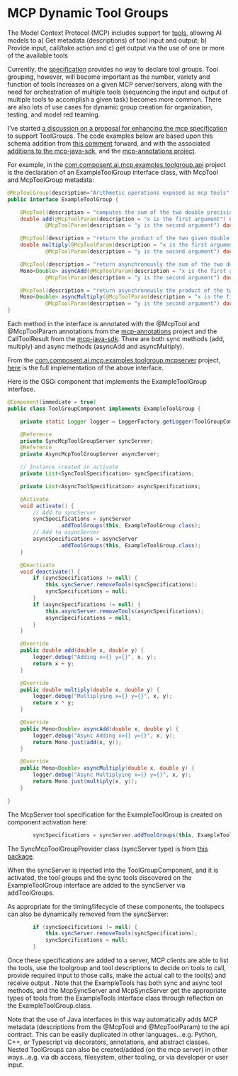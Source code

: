 # MCP Dynamic Tool Groups

The Model Context Protocol (MCP) includes support for [tools](https://modelcontextprotocol.io/specification/2025-06-18/server/tools), allowing AI models to a) Get metadata (descriptions) of tool input and output;  b) Provide input, call/take action and c) get output via the use of one or more of the available tools

Currently, the [specification](https://modelcontextprotocol.io/specification/versioning) provides no way to declare tool groups.  Tool grouping, however, will become important as the number, variety and function of tools increases on a given MCP server/servers, along with the need for orchestration of multiple tools (sequencing the input and output of multiple tools to accomplish a given task) becomes more common.  There are also lots of use cases for dynamic group creation for organization, testing, and model red teaming.

I've started [a discussion on a proposal for enhancing the mcp specification](https://github.com/modelcontextprotocol/modelcontextprotocol/discussions/1567) to support ToolGroups. The code examples below are based upon this schema addition from [this comment](https://github.com/modelcontextprotocol/modelcontextprotocol/discussions/1567#discussioncomment-14568891) forward, and with the associated [additions to the mcp-java-sdk](https://github.com/scottslewis/mcp-java-sdk/blob/toolgroup_naming/mcp-core/src/main/java/io/modelcontextprotocol/spec/McpSchema.java#L1259), and the [mcp-annotations project](https://github.com/scottslewis/mcp-annotations/blob/toolgroup_naming/mcp-annotations/src/main/java/org/springaicommunity/mcp/annotation/McpToolGroup.java).

For example, in the [com.composent.ai.mcp.examples.toolgroup.api](/com.composent.ai.mcp.examples.toolgroup.api) project is the declaration of an ExampleToolGroup interface class, with McpTool and McpToolGroup metadata:

```java
@McpToolGroup(description="Arithmetic operations exposed as mcp tools")
public interface ExampleToolGroup {

	@McpTool(description = "computes the sum of the two double precision input arguments a and b")
	double add(@McpToolParam(description = "x is the first argument") double x,
			@McpToolParam(description = "y is the second argument") double y);

	@McpTool(description = "return the product of the two given double precision arguments named a and b")
	double multiply(@McpToolParam(description = "x is the first argument") double x,
			@McpToolParam(description = "y is the second argument") double y);

	@McpTool(description = "return asynchronously the sum of the two double precision input arguments a and b")
	Mono<Double> asyncAdd(@McpToolParam(description = "x is the first argument") double x,
			@McpToolParam(description = "y is the second argument") double y);

	@McpTool(description = "return asynchronously the product of the two given double precision arguments named a and b")
	Mono<Double> asyncMultiply(@McpToolParam(description = "x is the first argument") double x,
			@McpToolParam(description = "y is the second argument") double y);
}
```
Each method in the interface is annotated with the @McpTool and @McpToolParam annotations from the [mcp-annotations](https://github.com/spring-ai-community/mcp-annotations) project and the CallToolResult from the [mcp-java-sdk](https://github.com/modelcontextprotocol/java-sdk).  There are both sync methods (add, multiply) and async methods (asyncAdd and asyncMultiply).
 
From the [com.composent.ai.mcp.examples.toolgroup.mcpserver](/com.compsent.ai.mcp.examples.toolgroup.mcpserver) project, [here](/com.composent.ai.mcp.examples.toolgroup.mcpserver/src/main/java/com/composent/ai/mcp/examples/toolgroup/mcpserver/ToolGroupComponent.java) is the full implementation of the above interface.

Here is the OSGi component that implements the ExampleToolGroup interface.

```java
@Component(immediate = true)
public class ToolGroupComponent implements ExampleToolGroup {

	private static Logger logger = LoggerFactory.getLogger(ToolGroupComponent.class);

	@Reference
	private SyncMcpToolGroupServer syncServer;
	@Reference
	private AsyncMcpToolGroupServer asyncServer;

	// Instance created in activate
	private List<SyncToolSpecification> syncSpecifications;

	private List<AsyncToolSpecification> asyncSpecifications;

	@Activate
	void activate() {
		// Add to syncServer
		syncSpecifications = syncServer
				.addToolGroups(this, ExampleToolGroup.class);
		// Add to asyncServer
		asyncSpecifications = asyncServer
				.addToolGroups(this, ExampleToolGroup.class);
	}

	@Deactivate
	void deactivate() {
		if (syncSpecifications != null) {
			this.syncServer.removeTools(syncSpecifications);
			syncSpecifications = null;
		}
		if (asyncSpecifications != null) {
			this.asyncServer.removeTools(asyncSpecifications);
			asyncSpecifications = null;
		}
	}

	@Override
	public double add(double x, double y) {
		logger.debug("Adding x={} y={}", x, y);
		return x + y;
	}

	@Override
	public double multiply(double x, double y) {
		logger.debug("Multiplying x={} y={}", x, y);
		return x * y;
	}

	@Override
	public Mono<Double> asyncAdd(double x, double y) {
		logger.debug("Async Adding x={} y={}", x, y);
		return Mono.just(add(x, y));
	}

	@Override
	public Mono<Double> asyncMultiply(double x, double y) {
		logger.debug("Async Multiplying x={} y={}", x, y);
		return Mono.just(multiply(x, y));
	}

}
```
The McpServer tool specification for the ExampleToolGroup is created on component activation here:
```java
		syncSpecifications = syncServer.addToolGroups(this, ExampleToolGroup.class);
```
The SyncMcpToolGroupProvider class (syncServer type) is from [this package](https://github.com/ECF/MCPToolGroups/tree/main/com.composent.ai.mcp.toolgroup/src/main/java/com/composent/ai/mcp/toolgroup/provider). 

When the syncServer is injected into the ToolGroupComponent, and it is activated, the tool groups and the sync tools discovered on the ExampleToolGroup interface are added to the syncServer via addToolGroups.

As appropriate for the timing/lifecycle of these components, the toolspecs can also be dynamically removed from the syncServer:

```java
		if (syncSpecifications != null) {
			this.syncServer.removeTools(syncSpecifications);
			syncSpecifications = null;
		}
```
Once these specifications are added to a server, MCP clients are able to list the tools, use the toolgroup and tool descriptions to decide on tools to call, provide required input to those calls, make the actual call to the tool(s) and receive output . Note that the ExampleTools has both sync and async tool methods, and the McpSyncServer and McpSyncServer get the appropriate types of tools from the ExampleTools interface class through reflection on the ExampleToolGroup.class.

Note that the use of Java interfaces in this way automatically adds MCP metadata (descriptions from the @McpTool and @McpToolParam) to the api contract.  This can be easily duplicated in other languages...e.g. Python, C++, or Typescript via decorators, annotations, and abstract classes. Nested ToolGroups can also be created/added (on the mcp server) in other ways...e.g. via db access, filesystem, other tooling, or via developer or user input.

